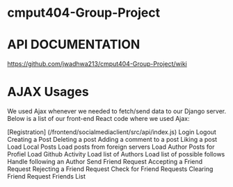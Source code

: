 # cmput404-Group-Project

API DOCUMENTATION 
==================

https://github.com/jwadhwa213/cmput404-Group-Project/wiki

AJAX Usages
=================
We used Ajax whenever we needed to fetch/send data to our Django server. Below is a list of our front-end React code where we used Ajax:

[Registration] (/frontend/socialmediaclient/src/api/index.js)
Login
Logout
Creating a Post
Deleting a post
Adding a comment to a post
Liking a post
Load Local Posts
Load posts from foreign servers
Load Author Posts for Profiel
Load Github Activity
Load list of Authors
Load list of possible follows
Handle following an Author
Send Friend Request
Accepting a Friend Request
Rejecting a Friend Request
Check for Friend Requests
Clearing Friend Request
Friends List
